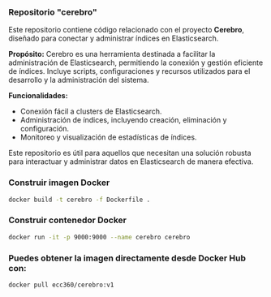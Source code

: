 ### Repositorio "cerebro"

Este repositorio contiene código relacionado con el proyecto **Cerebro**, diseñado para conectar y administrar índices en Elasticsearch.

**Propósito:**
Cerebro es una herramienta destinada a facilitar la administración de Elasticsearch, permitiendo la conexión y gestión eficiente de índices. Incluye scripts, configuraciones y recursos utilizados para el desarrollo y la administración del sistema.

**Funcionalidades:**
- Conexión fácil a clusters de Elasticsearch.
- Administración de índices, incluyendo creación, eliminación y configuración.
- Monitoreo y visualización de estadísticas de índices.

Este repositorio es útil para aquellos que necesitan una solución robusta para interactuar y administrar datos en Elasticsearch de manera efectiva.

### Construir imagen Docker
```bash
docker build -t cerebro -f Dockerfile .
```
### Construir contenedor Docker
```bash
docker run -it -p 9000:9000 --name cerebro cerebro
```
### Puedes obtener la imagen directamente desde Docker Hub con:
```bash
docker pull ecc360/cerebro:v1
```
